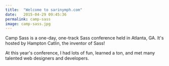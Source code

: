 ```yaml
---
title:  "Welcome to sarinymph.com"
date:   2015-04-29 09:45:36
permalink: camp-sass
image: camp-sass.jpg
---
```


Camp Sass is a one-day, one-track Sass conference held in Atlanta, GA. It's hosted by Hampton Catlin, the inventor of Sass! 

At this year's conference, I had lots of fun, learned a ton, and met many talented web designers and developers.
